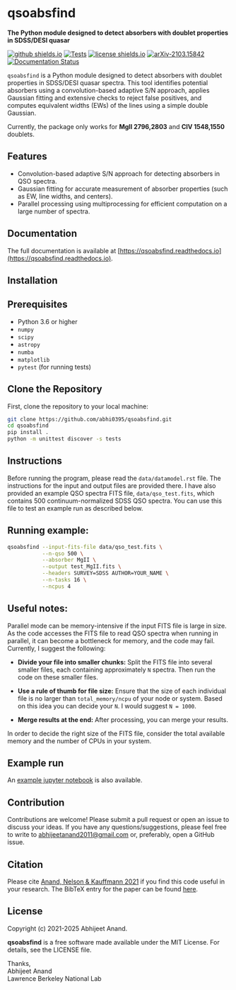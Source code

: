 qsoabsfind
============

**The Python module designed to detect absorbers with doublet properties in SDSS/DESI quasar**

[![github shields.io](https://img.shields.io/badge/GitHub-abhi0395%2Fqsoabsfind-blue.svg?style=flat)](https://github.com/abhi0395/qsoabsfind)
[![Tests](https://github.com/abhi0395/qsoabsfind/actions/workflows/tests.yml/badge.svg)](https://github.com/abhi0395/qsoabsfind/actions)
[![license shields.io](http://img.shields.io/badge/license-MIT-blue.svg?style=flat)](https://github.com/abhi0395/qsoabsfind/blob/main/LICENSE)
[![arXiv-2103.15842](http://img.shields.io/badge/arXiv-2103.15842-orange.svg?style=flat)](https://arxiv.org/abs/2103.15842)
[![Documentation Status](https://readthedocs.org/projects/qsoabsfind/badge/?version=latest)](https://qsoabsfind.readthedocs.io/en/latest/?badge=latest)

`qsoabsfind` is a Python module designed to detect absorbers with doublet properties in SDSS/DESI quasar spectra. This tool identifies potential absorbers using a convolution-based adaptive S/N approach, applies Gaussian fitting and extensive checks to reject false positives, and computes equivalent widths (EWs) of the lines using a simple double Gaussian.

Currently, the package only works for **MgII 2796,2803** and **CIV 1548,1550** doublets.

Features
--------

- Convolution-based adaptive S/N approach for detecting absorbers in QSO spectra.
- Gaussian fitting for accurate measurement of absorber properties (such as EW, line widths, and centers).
- Parallel processing using multiprocessing for efficient computation on a large number of spectra.

Documentation
-------------

The full documentation is available at [https://qsoabsfind.readthedocs.io](https://qsoabsfind.readthedocs.io).

Installation
------------

Prerequisites
-------------

- Python 3.6 or higher
- `numpy`
- `scipy`
- `astropy`
- `numba`
- `matplotlib`
- `pytest` (for running tests)

Clone the Repository
--------------------

First, clone the repository to your local machine:

```sh
git clone https://github.com/abhi0395/qsoabsfind.git
cd qsoabsfind
pip install .
python -m unittest discover -s tests

```

Instructions
-------------

Before running the program, please read the `data/datamodel.rst` file. The instructions for the input and output files are provided there. I have also provided an example QSO spectra FITS file, `data/qso_test.fits`, which contains 500 continuum-normalized SDSS QSO spectra. You can use this file to test an example run as described below.

Running example:
----------------

```sh
qsoabsfind --input-fits-file data/qso_test.fits \
           --n-qso 500 \
           --absorber MgII \
           --output test_MgII.fits \
           --headers SURVEY=SDSS AUTHOR=YOUR_NAME \
           --n-tasks 16 \
           --ncpus 4
```

Useful notes:
-------------

Parallel mode can be memory-intensive if the input FITS file is large in size. As the code accesses the FITS file to read QSO spectra when running in parallel, it can become a bottleneck for memory, and the code may fail. Currently, I suggest the following:

- **Divide your file into smaller chunks:** Split the FITS file into several smaller files, each containing approximately `N` spectra. Then run the code on these smaller files.

- **Use a rule of thumb for file size:** Ensure that the size of each individual file is no larger than `total_memory/ncpu` of your node or system. Based on this idea you can decide your `N`. I would suggest `N = 1000`.

- **Merge results at the end:** After processing, you can merge your results.

In order to decide the right size of the FITS file, consider the total available memory and the number of CPUs in your system.

Example run
-----------

An [example jupyter notebook](https://github.com/abhi0395/qsoabsfind/blob/main/nb/example.ipynb) is also available.

Contribution
------------

Contributions are welcome! Please submit a pull request or open an issue to discuss your ideas. If you have any questions/suggestions, please feel free to write to abhijeetanand2011@gmail.com or, preferably, open a GitHub issue.

Citation
--------

Please cite [Anand, Nelson & Kauffmann 2021](https://arxiv.org/abs/2103.15842) if you find this code useful in your research. The BibTeX entry for the paper can be found [here](https://ui.adsabs.harvard.edu/abs/2021MNRAS.504...65A/exportcitation).


License
-------

Copyright (c) 2021-2025 Abhijeet Anand.  

**qsoabsfind** is a free software made available under the MIT License. For details, see the LICENSE file.


Thanks,  
Abhijeet Anand  
Lawrence Berkeley National Lab  
